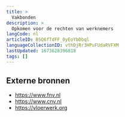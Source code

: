 ```yaml
---
title: >
  Vakbonden
description: >
  Opkomen voor de rechten van werknemers
langCode: nl
articleID: B5Q6fTdFF_0yEoYbDbql
languageCollectionID: vthDjRr3HPuFUdaRVFXM
lastUpdated: 1673628396818
tags: []
---
```


## Externe bronnen

-   https://www.fnv.nl
-   https://www.cnv.nl
-   https://vloerwerk.org